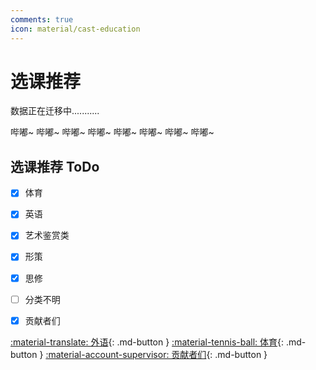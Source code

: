 ```yaml
---
comments: true
icon: material/cast-education
---
```


# 选课推荐

数据正在迁移中...........

哔嘟~ 哔嘟~ 哔嘟~ 哔嘟~ 哔嘟~ 哔嘟~ 哔嘟~ 哔嘟~ 

## 选课推荐 ToDo

- [x] 体育
- [x] 英语
- [x] 艺术鉴赏类
- [x] 形策
- [x] 思修
- [ ] 分类不明
- [x] 贡献者们



[:material-translate: 外语](Foreign-Language/){: .md-button }
[:material-tennis-ball: 体育](Sports/){: .md-button }
[:material-account-supervisor: 贡献者们](Contributors/){: .md-button }
